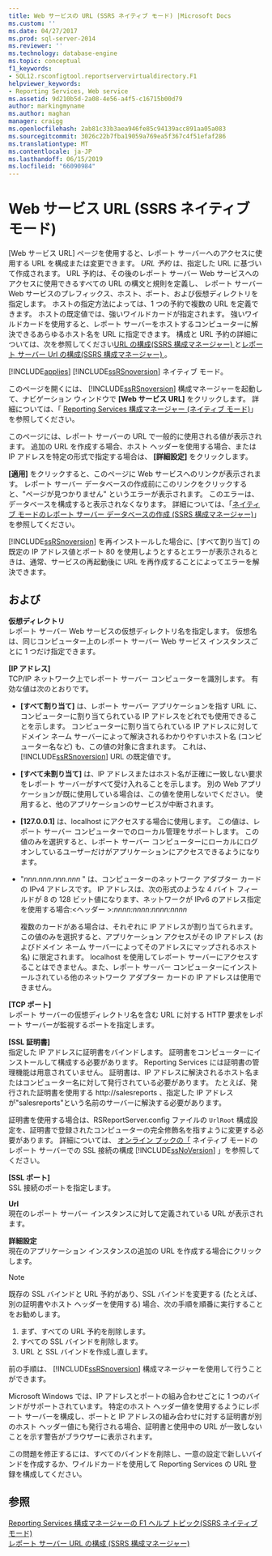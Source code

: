 ```yaml
---
title: Web サービスの URL (SSRS ネイティブ モード) |Microsoft Docs
ms.custom: ''
ms.date: 04/27/2017
ms.prod: sql-server-2014
ms.reviewer: ''
ms.technology: database-engine
ms.topic: conceptual
f1_keywords:
- SQL12.rsconfigtool.reportservervirtualdirectory.F1
helpviewer_keywords:
- Reporting Services, Web service
ms.assetid: 9d210b5d-2a08-4e56-a4f5-c16715b00d79
author: markingmyname
ms.author: maghan
manager: craigg
ms.openlocfilehash: 2ab81c33b3aea946fe85c94139acc891aa05a083
ms.sourcegitcommit: 3026c22b7fba19059a769ea5f367c4f51efaf286
ms.translationtype: MT
ms.contentlocale: ja-JP
ms.lasthandoff: 06/15/2019
ms.locfileid: "66090984"
---
```

# <a name="web-service-url-ssrs-native-mode"></a>Web サービス URL (SSRS ネイティブ モード)
  [Web サービス URL] ページを使用すると、レポート サーバーへのアクセスに使用する URL を構成または変更できます。 *URL 予約* は、指定した URL に基づいて作成されます。 URL 予約は、その後のレポート サーバー Web サービスへのアクセスに使用できるすべての URL の構文と規則を定義し、 レポート サーバー Web サービスのプレフィックス、ホスト、ポート、および仮想ディレクトリを指定します。 ホストの指定方法によっては、1 つの予約で複数の URL を定義できます。 ホストの既定値では、強いワイルドカードが指定されます。 強いワイルドカードを使用すると、レポート サーバーをホストするコンピューターに解決できるあらゆるホスト名を URL に指定できます。 構成と URL 予約の詳細については、次を参照してください[URL の構成&#40;SSRS 構成マネージャー&#41; ](../../reporting-services/install-windows/configure-a-url-ssrs-configuration-manager.md)と[レポート サーバー Url の構成&#40;SSRS 構成マネージャー&#41; ](../../reporting-services/install-windows/configure-report-server-urls-ssrs-configuration-manager.md)。  
  
 [!INCLUDE[applies](../../includes/applies-md.md)] [!INCLUDE[ssRSnoversion](../../includes/ssrsnoversion-md.md)] ネイティブ モード。  
  
 このページを開くには、 [!INCLUDE[ssRSnoversion](../../includes/ssrsnoversion-md.md)] 構成マネージャーを起動して、ナビゲーション ウィンドウで **[Web サービス URL]** をクリックします。 詳細については、「 [Reporting Services 構成マネージャー &#40;ネイティブ モード&#41;](../../../2014/sql-server/install/reporting-services-configuration-manager-native-mode.md)」を参照してください。  
  
 このページには、レポート サーバーの URL で一般的に使用される値が表示されます。 追加の URL を作成する場合、ホスト ヘッダーを使用する場合、または IP アドレスを特定の形式で指定する場合は、 **[詳細設定]** をクリックします。  
  
 **[適用]** をクリックすると、このページに Web サービスへのリンクが表示されます。 レポート サーバー データベースの作成前にこのリンクをクリックすると、"ページが見つかりません" というエラーが表示されます。 このエラーは、データベースを構成すると表示されなくなります。 詳細については、「[ネイティブ モードのレポート サーバー データベースの作成 (SSRS 構成マネージャー)](../../reporting-services/install-windows/ssrs-report-server-create-a-native-mode-report-server-database.md)」を参照してください。  
  
 [!INCLUDE[ssRSnoversion](../../includes/ssrsnoversion-md.md)] を再インストールした場合に、[すべて割り当て] の既定の IP アドレス値とポート 80 を使用しようとするとエラーが表示されるときは、通常、サービスの再起動後に URL を再作成することによってエラーを解決できます。  
  
## <a name="options"></a>および  
 **仮想ディレクトリ**  
 レポート サーバー Web サービスの仮想ディレクトリ名を指定します。 仮想名は、同じコンピューター上のレポート サーバー Web サービス インスタンスごとに 1 つだけ指定できます。  
  
 **[IP アドレス]**  
 TCP/IP ネットワーク上でレポート サーバー コンピューターを識別します。 有効な値は次のとおりです。  
  
-   **[すべて割り当て]** は、レポート サーバー アプリケーションを指す URL に、コンピューターに割り当てられている IP アドレスをどれでも使用できることを示します。 コンピューターに割り当てられている IP アドレスに対してドメイン ネーム サーバーによって解決されるわかりやすいホスト名 (コンピューター名など) も、この値の対象に含まれます。 これは、 [!INCLUDE[ssRSnoversion](../../includes/ssrsnoversion-md.md)] URL の既定値です。  
  
-   **[すべて未割り当て]** は、IP アドレスまたはホスト名が正確に一致しない要求をレポート サーバーがすべて受け入れることを示します。 別の Web アプリケーションが既に使用している場合は、この値を使用しないでください。 使用すると、他のアプリケーションのサービスが中断されます。  
  
-   **[127.0.0.1]** は、localhost にアクセスする場合に使用します。 この値は、レポート サーバー コンピューターでのローカル管理をサポートします。 この値のみを選択すると、レポート サーバー コンピューターにローカルにログオンしているユーザーだけがアプリケーションにアクセスできるようになります。  
  
-   "*nnn.nnn.nnn.nnn* " は、コンピューターのネットワーク アダプター カードの IPv4 アドレスです。 IP アドレスは、次の形式のような 4 バイト フィールドが 8 の 128 ビット値になります、ネットワークが IPv6 のアドレス指定を使用する場合:\<ヘッダー >:*nnnn:nnnn:nnnn:nnnn*  
  
     複数のカードがある場合は、それぞれに IP アドレスが割り当てられます。 この値のみを選択すると、アプリケーション アクセスがその IP アドレス (およびドメイン ネーム サーバーによってそのアドレスにマップされるホスト名) に限定されます。 localhost を使用してレポート サーバーにアクセスすることはできません。また、レポート サーバー コンピューターにインストールされている他のネットワーク アダプター カードの IP アドレスは使用できません。  
  
 **[TCP ポート]**  
 レポート サーバーの仮想ディレクトリ名を含む URL に対する HTTP 要求をレポート サーバーが監視するポートを指定します。  
  
 **[SSL 証明書]**  
 指定した IP アドレスに証明書をバインドします。 証明書をコンピューターにインストールして構成する必要があります。 Reporting Services には証明書の管理機能は用意されていません。 証明書は、IP アドレスに解決されるホスト名またはコンピューター名に対して発行されている必要があります。 たとえば、発行された証明書を使用する http://salesreports 、指定した IP アドレスが"salesreports"という名前のサーバーに解決する必要があります。  
  
 証明書を使用する場合は、RSReportServer.config ファイルの `UrlRoot` 構成設定を、証明書で登録されたコンピューターの完全修飾名を指すように変更する必要があります。 詳細については、 [オンライン ブックの「](../../reporting-services/security/configure-ssl-connections-on-a-native-mode-report-server.md) ネイティブ モードのレポート サーバーでの SSL 接続の構成 [!INCLUDE[ssNoVersion](../../includes/ssnoversion-md.md)] 」を参照してください。  
  
 **[SSL ポート]**  
 SSL 接続のポートを指定します。  
  
 **Url**  
 現在のレポート サーバー インスタンスに対して定義されている URL が表示されます。  
  
 **詳細設定**  
 現在のアプリケーション インスタンスの追加の URL を作成する場合にクリックします。  
  
> [!NOTE]
>  既存の SSL バインドと URL 予約があり、SSL バインドを変更する (たとえば、別の証明書やホスト ヘッダーを使用する) 場合、次の手順を順番に実行することをお勧めします。  
> 
>  1.  まず、すべての URL 予約を削除します。  
> 2.  すべての SSL バインドを削除します。  
> 3.  URL と SSL バインドを作成し直します。  
> 
>  前の手順は、 [!INCLUDE[ssRSnoversion](../../includes/ssrsnoversion-md.md)] 構成マネージャーを使用して行うことができます。  
> 
>  Microsoft Windows では、IP アドレスとポートの組み合わせごとに 1 つのバインドがサポートされています。 特定のホスト ヘッダー値を使用するようにレポート サーバーを構成し、ポートと IP アドレスの組み合わせに対する証明書が別のホスト ヘッダー値にも発行される場合、証明書と使用中の URL が一致しないことを示す警告がブラウザーに表示されます。  
> 
>  この問題を修正するには、すべてのバインドを削除し、一意の設定で新しいバインドを作成するか、ワイルドカードを使用して Reporting Services の URL 登録を構成してください。  
  
## <a name="see-also"></a>参照  
 [Reporting Services 構成マネージャーの F1 ヘルプ トピック&#40;SSRS ネイティブ モード&#41;](../../../2014/sql-server/install/reporting-services-configuration-manager-f1-help-topics-ssrs-native-mode.md)   
 [レポート サーバー URL の構成 &#40;SSRS 構成マネージャー&#41;](../../reporting-services/install-windows/configure-report-server-urls-ssrs-configuration-manager.md)  
  
  
